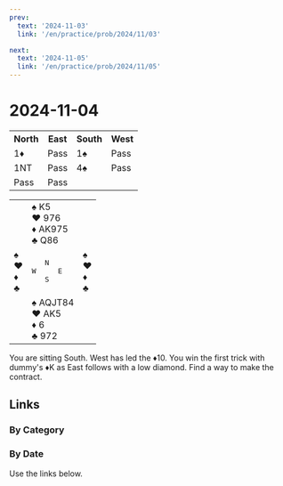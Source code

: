 ```yaml
---
prev:
  text: '2024-11-03'
  link: '/en/practice/prob/2024/11/03'

next:
  text: '2024-11-05'
  link: '/en/practice/prob/2024/11/05'
---
```


# 2024-11-04

<table class="auction">
	<tr>
		<th>North</th>
		<th>East</th>
		<th>South</th>
		<th>West</th>
	</tr>
	<tr>
		<td>1♦</td>
		<td>Pass</td>
		<td>1♠</td>
		<td>Pass</td>
	</tr>
	<tr>
		<td>1NT</td>
		<td>Pass</td>
		<td>4♠</td>
		<td>Pass</td>
	</tr>
	<tr>
		<td>Pass</td>
		<td>Pass</td>
		<td></td>
		<td></td>
	</tr>
</table>

<table class="deal">
	<tr>
		<td></td>
		<td>♠ K5<br>♥ 976<br>♦ AK975<br>♣ Q86</td>
		<td></td>
	</tr>
	<tr>
		<td>♠ <br>♥ <br>♦ <br>♣ </td>
		<td><pre>   N<br>W     E<br>   S</pre></td>
		<td>♠ <br>♥ <br>♦ <br>♣ </td>
	</tr>
	<tr>
		<td></td>
		<td>♠ AQJT84<br>♥ AK5<br>♦ 6<br>♣ 972</td>
		<td></td>
	</tr>
</table>

You are sitting South. West has led the ♦10. You win the first trick with dummy's ♦K as East follows with a low diamond. Find a way to make the contract.

## Links

[<Badge type="tip" text="Check Solution"/>](/en/learning/prob/2024/11/04)

### By Category

[<Badge type="tip" text="<--"/>](/en/practice/prob/2024/11/02)
[<Badge type="tip" text="Calendar"/>](/en/practice/calendar/2024/11)
[<Badge type="tip" text="-->"/>](/en/practice/prob/2024/11/07)

### By Date

Use the links below.